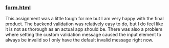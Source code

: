 ### [form.html](https://github.com/josephcarr/PersonalProjects/blob/main/CSC342/Individual/Homework3/templates/form.html)

This assignment was a little tough for me but I am very happy with the final product. The backend validation was relatively easy to do, but
I do feel like it is not as thorough as an actual app should be. There was also a problem where setting the custom validation message
caused the input element to always be invalid so I only have the default invalid message right now.
